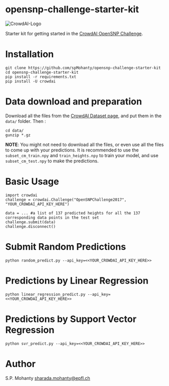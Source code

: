 # opensnp-challenge-starter-kit
![CrowdAI-Logo](https://camo.githubusercontent.com/5b7dd96dce88e193221d0d2e5b07118fc44dc7d4/68747470733a2f2f7777772e63726f776461692e6f72672f6173736574732f63726f776461695f6c6f676f5f736d696c652d653835653532653032663839343933653335356331343539643034303964653835396330613233396637623137376664373337333164636139636266363166622e737667)

Starter kit for getting started in the [CrowdAI OpenSNP Challenge](https://www.crowdai.org/challenges/opensnp-height-prediction).

# Installation
```
git clone https://github.com/spMohanty/opensnp-challenge-starter-kit
cd opensnp-challenge-starter-kit
pip install -r requirements.txt
pip install -U crowdai
```

# Data download and preparation
Download all the files from the [CrowdAI Dataset page](https://www.crowdai.org/challenges/opensnp-height-prediction/dataset_files),
and put them in the `data/` folder. Then :
```
cd data/
gunzip *.gz
```

**NOTE**: You might not need to download all the files, or even use all the files to come up with your predictions. It is recommended to use the `subset_cm_train.npy` and `train_heights.npy` to train your model, and use `subset_cm_test.npy` to make the predictions.

# Basic Usage

```
import crowdai
challenge = crowdai.Challenge("OpenSNPChallenge2017", "YOUR_CROWDAI_API_KEY_HERE")

data = ... #a list of 137 predicted heights for all the 137 corresponding data points in the test set
challenge.submit(data)
challenge.disconnect()
```

# Submit Random Predictions
```
python random_predict.py --api_key=<<YOUR_CROWDAI_API_KEY_HERE>>
```

# Predictions by Linear Regression
```
python linear_regression_predict.py --api_key=<<YOUR_CROWDAI_API_KEY_HERE>>
```

# Predictions by Support Vector Regression
```
python svr_predict.py --api_key=<<YOUR_CROWDAI_API_KEY_HERE>>
```

# Author
S.P. Mohanty <sharada.mohanty@epfl.ch>
